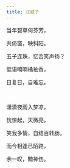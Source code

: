 ```yaml
---
title: 江城子
---
```


当年碧草何芬芳，

共倚窗，映斜阳。

五子连珠，忆否笑声扬？

低语喃喃橘袖香，

日复日，自难忘。

<br/>


潇潇夜雨入梦凉，

恍惊起，天微亮。

笑我多情，自结百转肠。

而今相逢已陌路，

余一叹，黯神伤。
